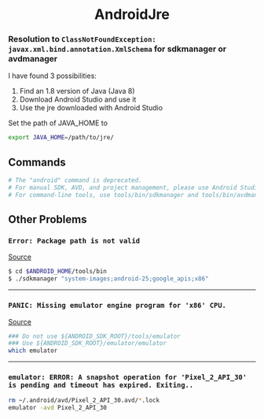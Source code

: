 <h1 align="center">AndroidJre</h1>

### Resolution to ```ClassNotFoundException: javax.xml.bind.annotation.XmlSchema``` for sdkmanager or avdmanager

I have found 3 possibilities:
1. Find an 1.8 version of Java (Java 8)
2. Download Android Studio and use it
3. Use the jre downloaded with Android Studio

Set the path of JAVA_HOME to 
```bash
export JAVA_HOME=/path/to/jre/
```

## Commands

```bash
# The "android" command is deprecated.
# For manual SDK, AVD, and project management, please use Android Studio.
# For command-line tools, use tools/bin/sdkmanager and tools/bin/avdmanager
```

## Other Problems

### ```Error: Package path is not valid```

[Source](https://github.com/NativeScript/NativeScript/issues/5667)
```bash
$ cd $ANDROID_HOME/tools/bin
$ ./sdkmanager "system-images;android-25;google_apis;x86"
```
------
### ```PANIC: Missing emulator engine program for 'x86' CPU.```

[Source](https://www.stkent.com/2017/08/10/update-your-path-for-the-new-android-emulator-location.html)

```bash
### Do not use ${ANDROID_SDK_ROOT}/tools/emulator
### Use ${ANDROID_SDK_ROOT}/emulator/emulator
which emulator
```
------
### ```emulator: ERROR: A snapshot operation for 'Pixel_2_API_30' is pending and timeout has expired. Exiting..```

```bash
rm ~/.android/avd/Pixel_2_API_30.avd/*.lock
emulator -avd Pixel_2_API_30
```